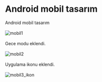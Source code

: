 # Android mobil tasarım
 Android mobil tasarım 
 <br>
  <br>
![mobil1](https://user-images.githubusercontent.com/61009480/204143694-a3173f38-eb3b-44c8-8322-8ae30c757986.PNG)
<br>
 <br>
Gece modu eklendi.
<br>
 <br>
![mobil2](https://user-images.githubusercontent.com/61009480/204143721-e03269fd-7c7b-486d-99c1-956ac8d7d141.PNG)
<br>
<br>
Uygulama ikonu eklendi.
<br>
<br>
![mobil3_ikon](https://user-images.githubusercontent.com/61009480/204143734-022e804e-2f71-4f02-b618-6aa97d5e74e9.PNG)
